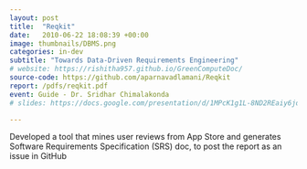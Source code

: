 ```yaml
---
layout: post
title:  "Reqkit"
date:   2010-06-22 18:08:39 +00:00
image: thumbnails/DBMS.png
categories: in-dev
subtitle: "Towards Data-Driven Requirements Engineering"
# website: https://rishitha957.github.io/GreenComputeDoc/
source-code: https://github.com/aparnavadlamani/Reqkit
report: /pdfs/reqkit.pdf
event: Guide - Dr. Sridhar Chimalakonda
# slides: https://docs.google.com/presentation/d/1MPcK1g1L-8ND2REaiy6jdj20EGlc_LrG/edit?usp=sharing&ouid=105638172616409903538&rtpof=true&sd=true

---
```

Developed a tool that mines user reviews from App Store and generates Software Requirements Specification (SRS) doc, to post the report as an issue in GitHub
